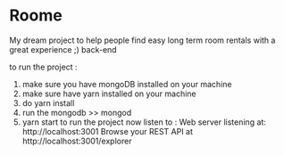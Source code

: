 # Roome
My dream project to help people find easy long term room rentals with a great experience ;) 
back-end 

to run the project :
1. make sure you have mongoDB installed on your machine
2. make sure have yarn installed on your machine
3. do yarn install
4. run the mongodb >> mongod
5. yarn start to run the project 
now listen to : 
Web server listening at: http://localhost:3001
Browse your REST API at http://localhost:3001/explorer
